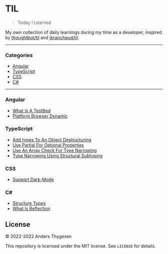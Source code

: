 # TIL

> Today I Learned

My own collection of daily learnings during my time as a developer, inspired by [thoughtbot/til](https://github.com/thoughtbot/til) and [jbranchaud/til](https://github.com/jbranchaud/til).

---

### Categories

- [Angular](#angular)
- [TypeScript](#typescript)
- [CSS](#css)
- [C#](#c)

---

### Angular

- [What Is A TestBed](angular/what-is-a-testbed.md)
- [Platform Browser Dynamic](angular/platform-browser-dynamic.md)

### TypeScript

- [Add types To An Object Destructuring](typescript/add-types-to-an-object-destructuring.md)
- [Use Partial For Optional Properties](typescript/use-partial-for-optional-properties.md)
- [Use An Array Check For Type Narrowing](typescript/use-an-array-check-for-type-narrowing.md)
- [Type Narrowing Using Structural Subtyping](typescript/type-narrowing-using-structural-subtyping.md)

### CSS

- [Support Dark-Mode](css/support-dark-mode.md)

### C\#

- [Structure Types](c%23/structure-types.md)
- [What Is Reflection](c%23/what-is-reflection.md)

## License

&copy; 2022-2022 Anders Thygesen

This repository is licensed under the MIT license. See `LICENSE` for
details.
